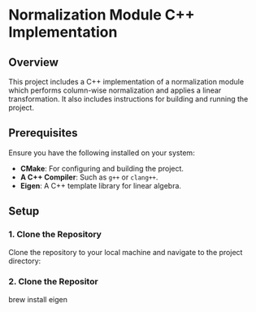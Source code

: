 # Normalization Module C++ Implementation

## Overview

This project includes a C++ implementation of a normalization module which performs column-wise normalization and applies a linear transformation. It also includes instructions for building and running the project.

## Prerequisites

Ensure you have the following installed on your system:

- **CMake**: For configuring and building the project.
- **A C++ Compiler**: Such as `g++` or `clang++`.
- **Eigen**: A C++ template library for linear algebra.

## Setup

### 1. Clone the Repository
Clone the repository to your local machine and navigate to the project directory:

### 2. Clone the Repositor
brew install eigen



